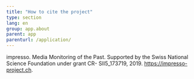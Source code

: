 ```yaml
---
title: "How to cite the project"
type: section
lang: en
group: app.about
parent: app
parenturl: /application/
---
```


impresso. Media Monitoring of the Past. Supported by the Swiss National Science Foundation under grant CR- SII5_173719, 2019. https://impresso-project.ch.

<!-- more -->
